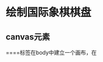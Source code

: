 # 绘制国际象棋棋盘

## canvas元素

==<canvas>==标签在body中建立一个画布，在<script>中写 ==js== 代码以实现画画

```html
<script>
	//创建一个画布对象canv
    const canvas = document.getElementById('canvas')
    //通过getContext(返回canvas的上下文)将画布设定为2D的，对象ctx就相当于我们的画笔了
    const ctx = canvas.getContext("2d")
    //改变画笔颜色
    ctx.fillStyle = 'blue'
    //绘制一个黑色方块
    ctx.fillRect(50,50,100,100)
    //绘制方框(fillStyle颜色不能设定strokeRect颜色,要用strokeRect来设定)
    //fillStyle设定填充颜色
    //strokeStyle设定线条颜色
    ctx.strokeStyle = 'blue'
    //lineWidth设定线条宽度
    ctx.lineWidth = 4
    ctx.strokeRect(50,50,100,100)
</script>
```

JavaScript能够识别上百种颜色的名称，包括**Green、Blue、Orange、Red、Yellow、Purple、White、Black、Pink、Turquoise、Violet、SkyBlue、PaleGreen、Lime、Fuchsia、DeepPink、Cyan、Chocolate**等。

### 绘制线条

**lineTo**：绘制线段

